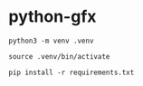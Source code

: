 # python-gfx

```
python3 -m venv .venv

source .venv/bin/activate

pip install -r requirements.txt
```

